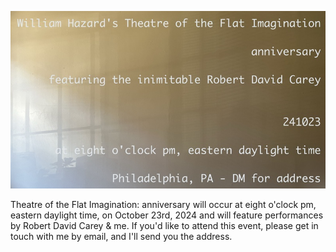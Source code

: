 ![anniversary](pics/whtotfi-anniversary.jpeg 'anniversary')

Theatre of the Flat Imagination: anniversary will occur at eight o'clock pm, eastern daylight time, on October 23rd, 2024 and will feature performances by Robert David Carey & me. If you'd like to attend this event, please get in touch with me by email, and I'll send you the address.